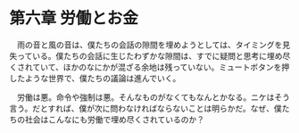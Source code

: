 # 第六章 労働とお金

　雨の音と風の音は、僕たちの会話の隙間を埋めようとしては、タイミングを見失っている。僕たちの会話に生じたわずかな隙間は、すでに疑問と思考に埋め尽くされていて、ほかのなにかが混ざる余地は残っていない。ミュートボタンを押したような世界で、僕たちの議論は進んでいく。

　労働は悪。命令や強制は悪。そんなものがなくてもなんとかなる。ニケはそう言う。だとすれば、僕が次に問わなければならないことは明らかだ。なぜ、僕たちの社会はこんなにも労働で埋め尽くされているのか？